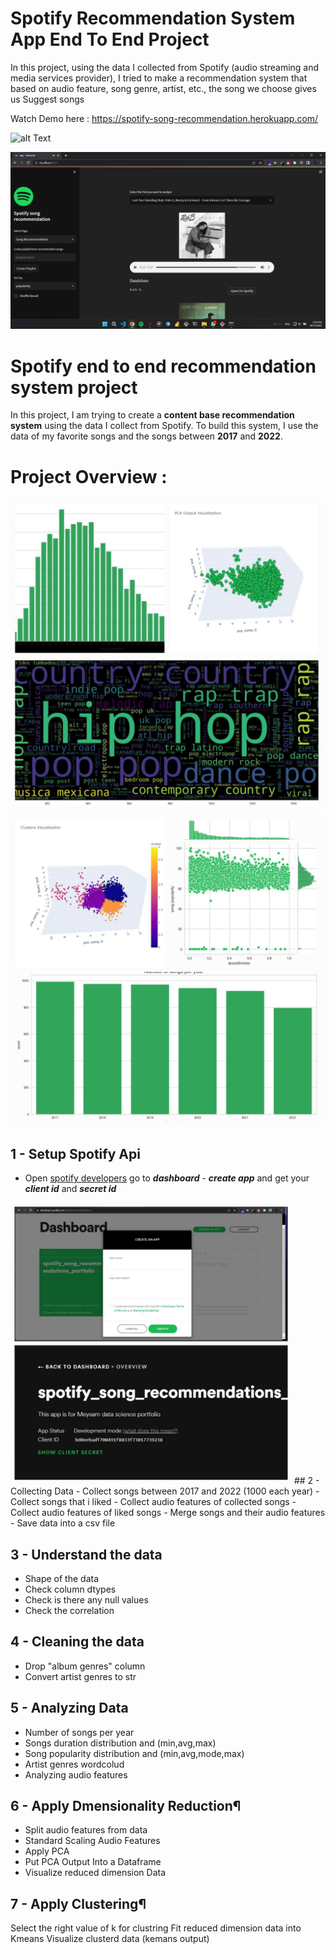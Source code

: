 # Spotify Recommendation System App End To End Project

In this project, using the data I collected from Spotify (audio streaming and media services provider), I tried to make a recommendation system that based on audio feature, song genre, artist, etc., the song we choose gives us Suggest songs

Watch Demo here : 
https://spotify-song-recommendation.herokuapp.com/

![alt Text](https://github.com/meysamraz/spotify-song-recommendation-end-to-end-project/blob/master/img/demo.gif)

<p><img src="img/preview.png" alt=""></p>


# Spotify end to end recommendation system project
In this project, I am trying to create a **content base recommendation system** using the data I collect from Spotify. To build this system, I use the data of my favorite songs and the songs between **2017** and **2022**.

# Project Overview :

<img src = "img/viz1.jpg"  width ="500"/>

<img src = "img/viz2.jpg"  width ="500"/>

## 1 - Setup Spotify Api 
- Open [spotify developers](https://developer.spotify.com/dashboard/login) go to ***dashboard*** - ***create app*** and get your ***client id*** and ***secret id***
<img src = "img/guide.jpg"  width ="450"/>
## 2 - Collecting Data
- Collect songs between 2017 and 2022 (1000 each year)
- Collect songs that i liked
- Collect audio features of collected songs 
- Collect audio features of liked songs
- Merge songs and their audio features
- Save data into a csv file

## 3 - Understand the data
- Shape of the data
- Check column dtypes
- Check is there any null values
- Check the correlation

## 4 - Cleaning the data 
- Drop "album genres" column
- Convert artist genres to str

## 5 - Analyzing Data
- Number of songs per year
- Songs duration distribution and (min,avg,max) 
- Song popularity distribution and (min,avg,mode,max)
- Artist genres wordcolud 
- Analyzing audio features

## 6 - Apply Dmensionality Reduction¶
- Split audio features from data
- Standard Scaling Audio Features
- Apply PCA
- Put PCA Output Into a Dataframe
- Visualize reduced dimension Data

## 7 - Apply Clustering¶
Select the right value of k for clustring
Fit reduced dimension data into Kmeans
Visualize clusterd data (kemans output)
